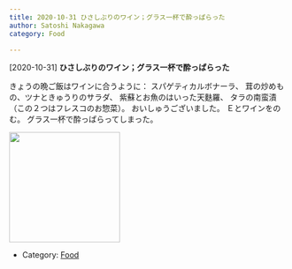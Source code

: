 ```yaml
---
title: 2020-10-31 ひさしぶりのワイン；グラス一杯で酔っぱらった
author: Satoshi Nakagawa
category: Food

---
```


[2020-10-31] **ひさしぶりのワイン；グラス一杯で酔っぱらった** 

きょうの晩ご飯はワインに合うように：
スパゲティカルボナーラ、
茸の炒めもの、ツナときゅうりのサラダ、
紫蘇とお魚のはいった天麩羅、
タラの南蛮漬（この２つはフレスコのお惣菜）。
おいしゅうございました。
Ｅとワインをのむ。
グラス一杯で酔っぱらってしまった。

<img src="/pict/2020-10-31-wine.jpg)" alt="" width="200"/>

- Category: [Food](https://merapano.github.io/categories.html#Food)

